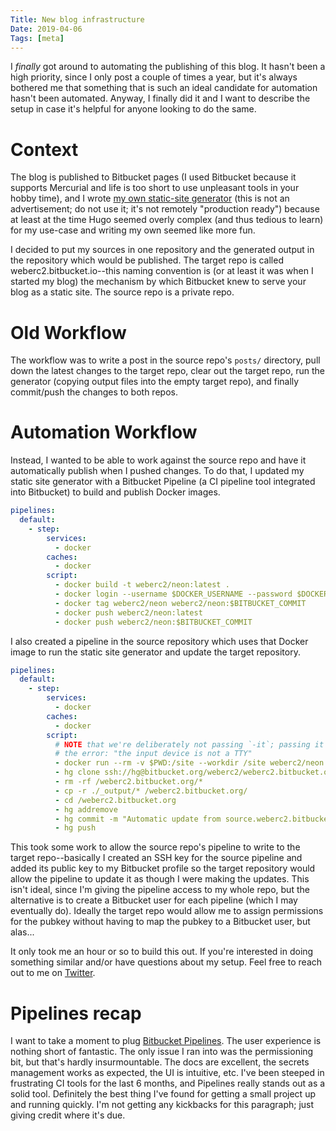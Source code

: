 ```yaml
---
Title: New blog infrastructure
Date: 2019-04-06
Tags: [meta]
---
```


I *finally* got around to automating the publishing of this blog. It hasn't
been a high priority, since I only post a couple of times a year, but it's
always bothered me that something that is such an ideal candidate for
automation hasn't been automated. Anyway, I finally did it and I want to
describe the setup in case it's helpful for anyone looking to do the same.

<!-- more -->

<!--
NOTE: headers start at h3 b/c h1 is for site header and h2 is for post title
-->

# Context

The blog is published to Bitbucket pages (I used Bitbucket because it supports
Mercurial and life is too short to use unpleasant tools in your hobby time),
and I wrote [my own static-site generator][0] (this is not an advertisement; do
not use it; it's not remotely "production ready") because at least at the time
Hugo seemed overly complex (and thus tedious to learn) for my use-case and
writing my own seemed like more fun.

I decided to put my sources in one repository and the generated output in the
repository which would be published. The target repo is called
weberc2.bitbucket.io--this naming convention is (or at least it was when I
started my blog) the mechanism by which Bitbucket knew to serve your blog as a
static site. The source repo is a private repo.

# Old Workflow

The workflow was to write a post in the source repo's `posts/` directory, pull
down the latest changes to the target repo, clear out the target repo, run the
generator (copying output files into the empty target repo), and finally
commit/push the changes to both repos.

# Automation Workflow

Instead, I wanted to be able to work against the source repo and have it
automatically publish when I pushed changes. To do that, I updated my static
site generator with a Bitbucket Pipeline (a CI pipeline tool integrated into
Bitbucket) to build and publish Docker images.

```yaml
pipelines:
  default:
    - step:
        services:
          - docker
        caches:
          - docker
        script:
          - docker build -t weberc2/neon:latest .
          - docker login --username $DOCKER_USERNAME --password $DOCKER_PASSWORD
          - docker tag weberc2/neon weberc2/neon:$BITBUCKET_COMMIT
          - docker push weberc2/neon:latest
          - docker push weberc2/neon:$BITBUCKET_COMMIT
```

I also created a pipeline in the source repository which uses that Docker image
to run the static site generator and update the target repository.

```yaml
pipelines:
  default:
    - step:
        services:
          - docker
        caches:
          - docker
        script:
          # NOTE that we're deliberately not passing `-it`; passing it yields
          # the error: "the input device is not a TTY"
          - docker run --rm -v $PWD:/site --workdir /site weberc2/neon neon build
          - hg clone ssh://hg@bitbucket.org/weberc2/weberc2.bitbucket.org /weberc2.bitbucket.org
          - rm -rf /weberc2.bitbucket.org/*
          - cp -r ./_output/* /weberc2.bitbucket.org/
          - cd /weberc2.bitbucket.org
          - hg addremove
          - hg commit -m "Automatic update from source.weberc2.bitbucket.org @ $BITBUCKET_COMMIT"
          - hg push
```

This took some work to allow the source repo's pipeline to write to the target
repo--basically I created an SSH key for the source pipeline and added its
public key to my Bitbucket profile so the target repository would allow the
pipeline to update it as though I were making the updates. This isn't ideal,
since I'm giving the pipeline access to my whole repo, but the alternative is
to create a Bitbucket user for each pipeline (which I may eventually do).
Ideally the target repo would allow me to assign permissions for the pubkey
without having to map the pubkey to a Bitbucket user, but alas...

It only took me an hour or so to build this out. If you're interested in doing
something similar and/or have questions about my setup. Feel free to reach out
to me on [Twitter][1].

# Pipelines recap

I want to take a moment to plug [Bitbucket Pipelines][2]. The user experience
is nothing short of fantastic. The only issue I ran into was the permissioning
bit, but that's hardly insurmountable. The docs are excellent, the secrets
management works as expected, the UI is intuitive, etc. I've been steeped in
frustrating CI tools for the last 6 months, and Pipelines really stands out as
a solid tool. Definitely the best thing I've found for getting a small project
up and running quickly. I'm not getting any kickbacks for this paragraph; just
giving credit where it's due.

[0]: https://github.com/weberc2/neon
[1]: https://twitter.com/weberc2
[2]: https://www.bitbucket.org/product/features/pipelines
